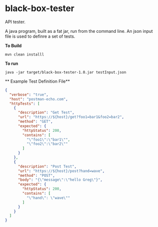 # black-box-tester

API tester.

A java program, built as a fat jar, run from the command line. An json input file is used to definre a set of tests.

**To Build**
```shell script
mvn clean installl
```

**To run**
```shell script
java -jar target/black-box-tester-1.0.jar testInput.json
```

** Example Test Definition File**

```json
{
  "verbose": "true",
  "host": "postman-echo.com",
  "httpTests": [
    {
      "description": "Get Test",
      "url": "https://${host}/get?foo1=bar1&foo2=bar2",
      "method": "GET",
      "expected": {
        "httpStatus": 200,
        "contains": [
          "\"foo1\":\"bar1\"",
          "\"foo2\":\"bar2\""
        ]
      }
    },
    {
      "description": "Post Test",
      "url": "https://${host}/post?hand=wave",
      "method": "POST",
      "body": "{\"message\":\"hello Greg\"}",
      "expected": {
        "httpStatus": 200,
        "contains": [
          "\"hand\": \"wave\""
        ]
      }
    }
  ]
}
```
